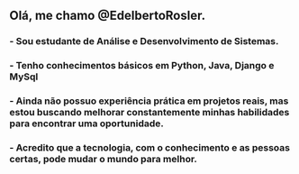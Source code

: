## Olá, me chamo @EdelbertoRosler.
### - Sou estudante de Análise e Desenvolvimento de Sistemas.
### - Tenho conhecimentos básicos em Python, Java, Django e MySql
### - Ainda não possuo experiência prática em projetos reais, mas estou buscando melhorar constantemente minhas habilidades para encontrar uma oportunidade.
### - Acredito que a tecnologia, com o conhecimento e as pessoas certas, pode mudar o mundo para melhor.
